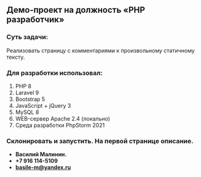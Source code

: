 ## Демо-проект на должность «PHP разработчик»

### Суть задачи:
Реализовать страницу с комментариями к произвольному статичному тексту.

### Для разработки использовал:
1. PHP 8
2. Laravel 9
3. Bootstrap 5
4. JavaScript + jQuery 3
5. MySQL 8
6. WEB-сервер Apache 2.4 (локально)
7. Среда разработки PhpStorm 2021

### Склонировать и запустить. На первой странице описание.
   
- **Василий Малинин.**
- **+7 916 114-5109**
- **basile-m@yandex.ru**
